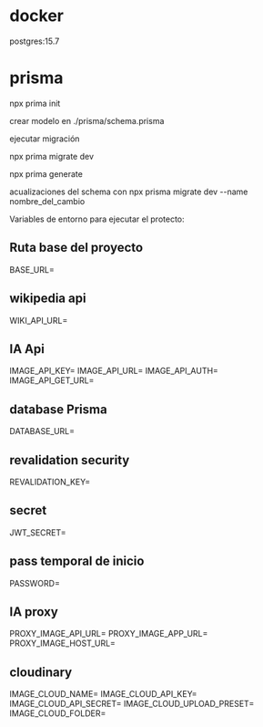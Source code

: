 # docker
postgres:15.7


# prisma
npx prima init

crear modelo en ./prisma/schema.prisma

ejecutar migración

npx prima migrate dev

npx prima generate

acualizaciones del schema con
npx prisma migrate dev --name nombre_del_cambio

Variables de entorno para ejecutar el protecto:
## Ruta base del proyecto
BASE_URL=

## wikipedia api
WIKI_API_URL=

## IA Api
IMAGE_API_KEY=
IMAGE_API_URL=
IMAGE_API_AUTH=
IMAGE_API_GET_URL=

## database Prisma
DATABASE_URL=

## revalidation security
REVALIDATION_KEY=

## secret
JWT_SECRET=

## pass temporal de inicio
PASSWORD=

## IA proxy
PROXY_IMAGE_API_URL=
PROXY_IMAGE_APP_URL=
PROXY_IMAGE_HOST_URL=

## cloudinary
IMAGE_CLOUD_NAME=
IMAGE_CLOUD_API_KEY=
IMAGE_CLOUD_API_SECRET=
IMAGE_CLOUD_UPLOAD_PRESET=
IMAGE_CLOUD_FOLDER=
